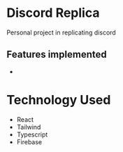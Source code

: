 # Discord Replica

Personal project in replicating discord

## Features implemented

*

# Technology Used
* React
* Tailwind
* Typescript
* Firebase
